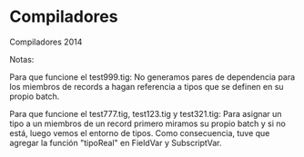 Compiladores
============

Compiladores 2014

Notas:

Para que funcione el test999.tig:
No generamos pares de dependencia para los miembros de records a hagan referencia
a tipos que se definen en su propio batch.

Para que funcione el test777.tig, test123.tig y test321.tig:
Para asignar un tipo a un miembros de un record primero miramos su propio batch
y si no está, luego vemos el entorno de tipos. Como consecuencia, tuve que agregar
la función "tipoReal" en FieldVar y SubscriptVar.
